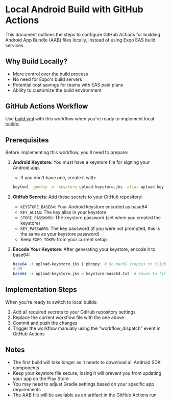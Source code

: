# Local Android Build with GitHub Actions

This document outlines the steps to configure GitHub Actions for building Android App Bundle (AAB) files locally, instead of using Expo EAS build services.

## Why Build Locally?

- More control over the build process
- No need for Expo's build servers
- Potential cost savings for teams with EAS paid plans
- Ability to customize the build environment

## GitHub Actions Workflow

Use [build.yml](../.github/workflows/build.yml) with this workflow when you're ready to implement local builds:


## Prerequisites

Before implementing this workflow, you'll need to prepare:

1. **Android Keystore**: You must have a keystore file for signing your Android app. 
   - If you don't have one, create it with:
   ```bash
   keytool -genkey -v -keystore upload-keystore.jks -alias upload-key -keyalg RSA -keysize 2048 -validity 10000
   ```

2. **GitHub Secrets**: Add these secrets to your GitHub repository:
   - `KEYSTORE_BASE64`: Your Android keystore encoded as base64
   - `KEY_ALIAS`: The key alias in your keystore
   - `STORE_PASSWORD`: The keystore password (set when you created the keystore)
   - `KEY_PASSWORD`: The key password (if you were not prompted, this is the same as your keystore password)
   - Keep `EXPO_TOKEN` from your current setup

3. **Encode Your Keystore**: After generating your keystore, encode it to base64:
   ```bash
   base64 -i upload-keystore.jks | pbcopy  # On macOS (copies to clipboard)
   # OR
   base64 -i upload-keystore.jks > keystore-base64.txt  # Saves to file
   ```

## Implementation Steps

When you're ready to switch to local builds:

1. Add all required secrets to your GitHub repository settings
2. Replace the current workflow file with the one above
3. Commit and push the changes
4. Trigger the workflow manually using the "workflow_dispatch" event in GitHub Actions

## Notes

- The first build will take longer as it needs to download all Android SDK components
- Keep your keystore file secure; losing it will prevent you from updating your app on the Play Store
- You may need to adjust Gradle settings based on your specific app requirements
- The AAB file will be available as an artifact in the GitHub Actions run
